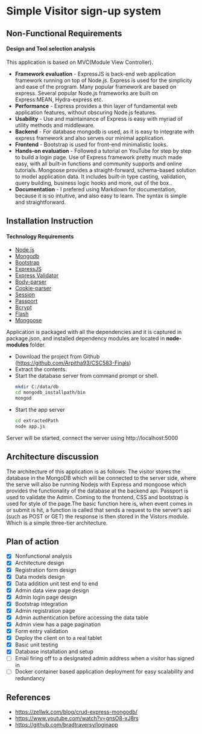 # Simple Visitor sign-up system

## Non-Functional Requirements 

#### Design and Tool selection analysis
This application is based on MVC(Module View Controller).
* **Framework evaluation** - ExpressJS is back-end web application framework running on top of Node.js. Express is used for the simplicity and ease of the program. Many popular framework are based on express. Several popular Node.js frameworks are built on Express:MEAN, Hydra-express etc.
* **Performance** - Express provides a thin layer of fundamental web application features, without obscuring Node.js features.
* **Usability** - Use and maintainance of Express is easy with myriad of utility methods and middleware.
* **Backend** - For database mongodb is used, as it is easy to integrate with express framework and also serves our minimal application.
* **Frontend** - Bootstrap is used for front-end minimalistic looks.
* **Hands-on evaluation** - Followed a tutorial on YouTube for step by step to build a login page. Use of Express framework pretty much made easy, with all built-in functions and community supports and online tutorials. Mongoose provides a straight-forward, schema-based solution to model application data. It includes built-in type casting, validation, query building, business logic hooks and more, out of the box..   
* **Documentation** - I prefered using Markdown for documentation, because it is so intuitive, and also easy to learn. The syntax is simple and straightforward. 

## Installation Instruction

#### Technology Requirements
* [Node.js](https://nodejs.org/) 
* [Mongodb](https://www.mongodb.com)
* [Bootstrap](https://getbootstrap.com/)
* [ExpressJS](https://expressjs.com/)
* [Express Validator](https://www.npmjs.com/package/express-validator)
* [Body-parser](https://expressjs.com/en/resources/middleware/body-parser.html)
* [Cookie-parser](https://expressjs.com/en/resources/middleware/cookie-parser.html)
* [Session](https://www.npmjs.com/package/express-session)
* [Passport](https://github.com/jaredhanson/passport)
* [Bcrypt](https://www.npmjs.com/package/bcrypt)
* [Flash](https://www.npmjs.com/package/express-flash)
* [Mongoose](http://mongoosejs.com/)

Application is packaged with all the dependencies and it is captured in package.json, and installed dependency modules are located in **node-modules** folder.
* Download the project from Github (https://github.com/Arpitha93/CSC583-Finals)
* Extract the contents.
* Start the database server from command prompt or shell.
    ```sh
    mkdir C:/data/db
    cd mongodb_installpath/bin
    mongod
    ```
* Start the app server
    ```sh
    cd extractedPath
    node app.js
    ```
Server will be started, connect the server using http://localhost:5000 

## Architecture discussion
The architecture of this application is as follows: The visitor stores the database in the MongoDB which will be connected to the server side, where the serve will also be running Nodejs with Express and mongoose which provides the functionality of the database at the backend api. Passport is used to validate the Admin. Coming to the frontend, CSS and bootstrap is used for style of the page.The basic function here is, when event comes in or submit is hit, a function is called that sends a request to the server’s api (such as POST or GET) the response is then stored in the Vistors module. Which is a simple three-tier architecture.



## Plan of action
- [x] Nonfunctional analysis
- [x] Architecture design
- [x] Registration form design
- [x] Data models design
- [x] Data addition unit test end to end 
- [x] Admin data view page design
- [x] Admin login page design
- [x] Bootstrap integration
- [x] Admin registration page
- [x] Admin authentication before accessing the data table
- [x] Admin view has a page pagination
- [x] Form entry validation
- [x] Deploy the client on to a real tablet
- [x] Basic unit testing
- [x] Database installation and setup
- [ ] Email firing off to a designated admin address when a visitor has signed in
- [ ] Docker container based application deployment for easy scalability and redundancy

References
----------------
* https://zellwk.com/blog/crud-express-mongodb/
* https://www.youtube.com/watch?v=gnsO8-xJ8rs
* https://github.com/bradtraversy/loginapp








